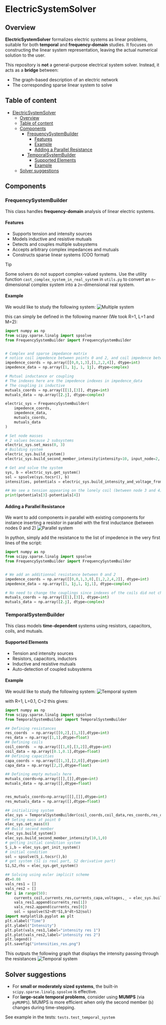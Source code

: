 # ElectricSystemSolver

## Overview

**ElectricSystemSolver** formalizes electric systems as linear problems, suitable for both **temporal** and **frequency-domain** studies.
It focuses on constructing the linear system representation, leaving the actual numerical solution to the user.

This repository is **not** a general-purpose electrical system solver. Instead, it acts as a **bridge** between:

- The graph-based description of an electric network
- The corresponding sparse linear system to solve

## Table of content

- [ElectricSystemSolver](#electricsystemsolver)
  - [Overview](#overview)
  - [Table of content](#table-of-content)
  - [Components](#components)
    - [FrequencySystemBuilder](#frequencysystembuilder)
      - [Features](#features)
      - [Example](#example)
      - [Adding a Parallel Resistance](#adding-a-parallel-resistance)
    - [TemporalSystemBuilder](#temporalsystembuilder)
      - [Supported Elements](#supported-elements)
      - [Example](#example-1)
  - [Solver suggestions](#solver-suggestions)

## Components

### FrequencySystemBuilder

This class handles **frequency-domain** analysis of linear electric systems.

#### Features

- Supports tension and intensity sources
- Models inductive and resistive mutuals
- Detects and couples multiple subsystems
- Accepts arbitrary complex impedances and mutuals
- Constructs sparse linear systems (COO format)


> [!TIP]
> Some solvers do not support complex-valued systems. Use the utility function `cast_complex_system_in_real_system` in `utils.py` to convert an `n`-dimensional complex system into a `2n`-dimensional real system.

#### Example

We would like to study the following system:
![Multiple system](img/schema.png)

this can simply be defined in the following manner (We took R=1, L=1 and M=2):
```python
import numpy as np
from scipy.sparse.linalg import spsolve
from FrequencySystemBuilder import FrequencySystemBuilder


# Complex and sparse impedance matrix
# notice coil impedence between points 0 and 2, and coil impedence between 3 and 4
impedence_coords = np.array([[0,0,1,3],[1,2,2,4]], dtype=int)
impedence_data = np.array([1, 1j, 1, 1j], dtype=complex)

# Mutual inductance or coupling
# The indexes here are the impedence indexes in impedence_data
# The coupling is inductive
mutuals_coords = np.array([[1],[3]], dtype=int)
mutuals_data = np.array([2.j], dtype=complex)

electric_sys = FrequencySystemBuilder(
    impedence_coords,
    impedence_data,
    mutuals_coords,
    mutuals_data
)

# Set node masses
# 2 values because 2 subsystems
electric_sys.set_mass(0, 3)
# Building system
electric_sys.build_system()
electric_sys.build_second_member_intensity(intensity=10, input_node=2, output_node=0)

# Get and solve the system
sys, b = electric_sys.get_system()
sol = spsolve(sys.tocsr(), b)
intensities, potentials = electric_sys.build_intensity_and_voltage_from_vector(sol)

## We see a tension appearing on the lonely coil (between node 3 and 4)
print(potentials[3]-potentials[4])
```
#### Adding a Parallel Resistance
We want to add components in parallel with existing components for instance inserting a resistor in parallel with the first inductance (between nodes 0 and 2)
![Parallel system](img/schema3.png)

In python, simply add the resistance to the list of impedence in the very first lines of the script:

```python
import numpy as np
from scipy.sparse.linalg import spsolve
from FrequencySystemBuilder import FrequencySystemBuilder


# We add an additionnal resistance between 0 and 2
impedence_coords = np.array([[0,0,1,3,0],[1,2,2,4,2]], dtype=int)
impedence_data = np.array([1, 1j,1, 1j,1], dtype=complex)

# No need to change the couplings since indexes of the coils did not change
mutuals_coords = np.array([[1],[3]], dtype=int)
mutuals_data = np.array([2.j], dtype=complex)

```


### TemporalSystemBuilder

This class models **time-dependent** systems using resistors, capacitors, coils, and mutuals.

#### Supported Elements

- Tension and intensity sources
- Resistors, capacitors, inductors
- Inductive and resistive mutuals
- Auto-detection of coupled subsystems

#### Example


We would like to study the following system:
![Temporal system](img/schema2.png)

with R=1, L=0.1, C=2 this gives:

```python
import numpy as np
from scipy.sparse.linalg import spsolve
from TemporalSystemBuilder import TemporalSystemBuilder

## Defining resistances
res_coords  = np.array([[0,2],[1,3]],dtype=int)
res_data = np.array([1,1],dtype=float)
## Defining coils
coil_coords  = np.array([[1,0],[3,2]],dtype=int)
coil_data = np.array([0.1,0.1],dtype=float)
## Defining capacities
capa_coords = np.array([[1,3],[2,0]],dtype=int)
capa_data = np.array([2,2],dtype=float)

## Defining empty mutuals here
mutuals_coords=np.array([[],[]],dtype=int)
mutuals_data = np.array([],dtype=float)


res_mutuals_coords=np.array([[],[]],dtype=int)
res_mutuals_data = np.array([],dtype=float)

## initializing system
elec_sys = TemporalSystemBuilder(coil_coords,coil_data,res_coords,res_data,capa_coords,capa_data,mutuals_coords,mutuals_data,res_mutuals_coords,res_mutuals_data)
## Seting mass at point 0
elec_sys.set_mass(0)
## Build second member
elec_sys.build_system()
elec_sys.build_second_member_intensity(10,1,0)
# getting initial condition system
S_i,b = elec_sys.get_init_system()
# initial condition
sol = spsolve(S_i.tocsr(),b)
# get system (S1 is real part, S2 derivative part)
S1,S2,rhs = elec_sys.get_system()

## Solving using euler implicit scheme
dt=0.08
vals_res1 = []
vals_res2 = []
for i in range(50):
    currents_coil,currents_res,currents_capa,voltages,_ = elec_sys.build_intensity_and_voltage_from_vector(sol)
    vals_res1.append(currents_res[1])
    vals_res2.append(currents_res[0])
    sol = spsolve(S2+dt*S1,b*dt+S2@sol)
import matplotlib.pyplot as plt
plt.xlabel("Time")
plt.ylabel("Intensity")
plt.plot(vals_res1,label="intensity res 1")
plt.plot(vals_res2,label="intensity res 2")
plt.legend()
plt.savefig("intensities_res.png")
```

This outputs the following graph that displays the intensity passing through the resistances
![Temporal system](img/intensities_res.png)


## Solver suggestions

- For **small or moderately sized systems**, the built-in `scipy.sparse.linalg.spsolve` is effective.
- For **large-scale temporal problems**, consider using **MUMPS** (via `pyMUMPS`).
  MUMPS is more efficient when only the second member (`b`) changes during time-stepping.

See example in the tests:
`tests.test_temporal_system`